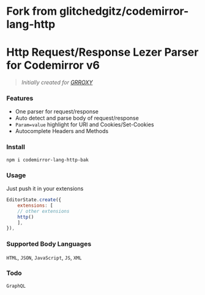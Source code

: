 # Fork from glitchedgitz/codemirror-lang-http

# Http Request/Response Lezer Parser for Codemirror v6

> *Initially created for [GRROXY](https://github.com/glitchedgitz/grroxy)*

### Features
- One parser for request/response
- Auto detect and parse body of request/response
- `Param=value` highlight for URI and Cookies/Set-Cookies 
- Autocomplete Headers and Methods

### Install

```
npm i codemirror-lang-http-bak
```

### Usage
Just push it in your extensions
```js
EditorState.create({
    extensions: [
    // other extensions
    http()
    ],
}),
```


### Supported Body Languages 
`HTML`, `JSON`, `JavaScript`, `JS`, `XML`

### Todo
`GraphQL`



